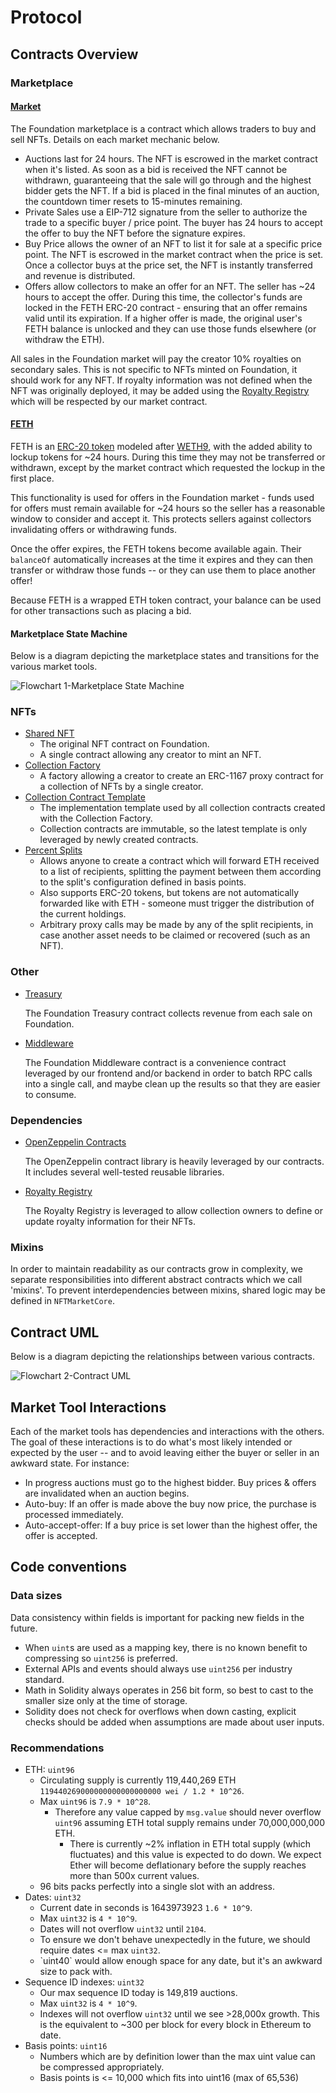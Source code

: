 # Protocol

## Contracts Overview

### Marketplace

#### [Market](fndnftmarket.md)

The Foundation marketplace is a contract which allows traders to buy and sell NFTs. Details on each market mechanic below.

- Auctions last for 24 hours. The NFT is escrowed in the market contract when it's listed. As soon as a bid is received the NFT cannot be withdrawn, guaranteeing that the sale will go through and the highest bidder gets the NFT. If a bid is placed in the final minutes of an auction, the countdown timer resets to 15-minutes remaining.
- Private Sales use a EIP-712 signature from the seller to authorize the trade to a specific buyer / price point. The buyer has 24 hours to accept the offer to buy the NFT before the signature expires.
- Buy Price allows the owner of an NFT to list it for sale at a specific price point. The NFT is escrowed in the market contract when the price is set. Once a collector buys at the price set, the NFT is instantly transferred and revenue is distributed.
- Offers allow collectors to make an offer for an NFT. The seller has \~24 hours to accept the offer. During this time, the collector's funds are locked in the FETH ERC-20 contract - ensuring that an offer remains valid until its expiration. If a higher offer is made, the original user's FETH balance is unlocked and they can use those funds elsewhere (or withdraw the ETH).

All sales in the Foundation market will pay the creator 10% royalties on secondary sales. This is not specific to NFTs minted on Foundation, it should work for any NFT. If royalty information was not defined when the NFT was originally deployed, it may be added using the [Royalty Registry](https://royaltyregistry.xyz/) which will be respected by our market contract.

#### [FETH](feth.md)

FETH is an [ERC-20 token](https://eips.ethereum.org/EIPS/eip-20) modeled after [WETH9](https://etherscan.io/address/0xc02aaa39b223fe8d0a0e5c4f27ead9083c756cc2#code), with the added ability to lockup tokens for \~24 hours. During this time they may not be transferred or withdrawn, except by the market contract which requested the lockup in the first place.

This functionality is used for offers in the Foundation market - funds used for offers must remain available for \~24 hours so the seller has a reasonable window to consider and accept it. This protects sellers against collectors invalidating offers or withdrawing funds.

Once the offer expires, the FETH tokens become available again. Their `balanceOf` automatically increases at the time it expires and they can then transfer or withdraw those funds -- or they can use them to place another offer!

Because FETH is a wrapped ETH token contract, your balance can be used for other transactions such as placing a bid.

#### **Marketplace State Machine**

Below is a diagram depicting the marketplace states and transitions for the various market tools.

![Flowchart 1-Marketplace State Machine](https://user-images.githubusercontent.com/14855515/161260593-2bc20f67-4c70-4450-b3a2-eea5a7cd45ff.png)

### NFTs

- [Shared NFT](fndnft721.md)
  - The original NFT contract on Foundation.
  - A single contract allowing any creator to mint an NFT.
- [Collection Factory](fndcollectionfactory.md)
  - A factory allowing a creator to create an ERC-1167 proxy contract for a collection of NFTs by a single creator.
- [Collection Contract Template](collectioncontract.md)
  - The implementation template used by all collection contracts created with the Collection Factory.
  - Collection contracts are immutable, so the latest template is only leveraged by newly created contracts.
- [Percent Splits](percentspliteth.md)
  - Allows anyone to create a contract which will forward ETH received to a list of recipients, splitting the payment between them according to the split's configuration defined in basis points.
  - Also supports ERC-20 tokens, but tokens are not automatically forwarded like with ETH - someone must trigger the distribution of the current holdings.
  - Arbitrary proxy calls may be made by any of the split recipients, in case another asset needs to be claimed or recovered (such as an NFT).

### Other

- [Treasury](foundationtreasury.md)

  The Foundation Treasury contract collects revenue from each sale on Foundation.

- [Middleware](fndmiddleware.md)

  The Foundation Middleware contract is a convenience contract leveraged by our frontend and/or backend in order to batch RPC calls into a single call, and maybe clean up the results so that they are easier to consume.

### Dependencies

- [OpenZeppelin Contracts](https://openzeppelin.com/contracts/)

  The OpenZeppelin contract library is heavily leveraged by our contracts. It includes several well-tested reusable libraries.

- [Royalty Registry](https://royaltyregistry.xyz/)

  The Royalty Registry is leveraged to allow collection owners to define or update royalty information for their NFTs.

### Mixins

In order to maintain readability as our contracts grow in complexity, we separate responsibilities into different abstract contracts which we call 'mixins'. To prevent interdependencies between mixins, shared logic may be defined in `NFTMarketCore`.

## Contract UML

Below is a diagram depicting the relationships between various contracts.

![Flowchart 2-Contract UML](https://user-images.githubusercontent.com/14855515/161260681-64774e18-d429-46ba-8c35-52efa0eb92e3.png)

## Market Tool Interactions

Each of the market tools has dependencies and interactions with the others. The goal of these interactions is to do what's most likely intended or expected by the user -- and to avoid leaving either the buyer or seller in an awkward state. For instance:

- In progress auctions must go to the highest bidder. Buy prices & offers are invalidated when an auction begins.&#x20;
- Auto-buy: If an offer is made above the buy now price, the purchase is processed immediately.
- Auto-accept-offer: If a buy price is set lower than the highest offer, the offer is accepted.

## Code conventions

### Data sizes

Data consistency within fields is important for packing new fields in the future.

- When `uint`s are used as a mapping key, there is no known benefit to compressing so `uint256` is preferred.
- External APIs and events should always use `uint256` per industry standard.
- Math in Solidity always operates in 256 bit form, so best to cast to the smaller size only at the time of storage.
- Solidity does not check for overflows when down casting, explicit checks should be added when assumptions are made about user inputs.

### Recommendations

- ETH: `uint96`
  - Circulating supply is currently 119,440,269 ETH `119440269000000000000000000 wei / 1.2 * 10^26`.
  - Max `uint96` is `7.9 * 10^28`.
    - Therefore any value capped by `msg.value` should never overflow `uint96` assuming ETH total supply remains under 70,000,000,000 ETH.
      - There is currently \~2% inflation in ETH total supply (which fluctuates) and this value is expected to do down. We expect Ether will become deflationary before the supply reaches more than 500x current values.
  - 96 bits packs perfectly into a single slot with an address.
- Dates: `uint32`
  - Current date in seconds is 1643973923 `1.6 * 10^9`.
  - Max `uint32` is `4 * 10^9`.
  - Dates will not overflow `uint32` until `2104`.
  - To ensure we don't behave unexpectedly in the future, we should require dates <= max `uint32`.
  - \`uint40\` would allow enough space for any date, but it's an awkward size to pack with.
- Sequence ID indexes: `uint32`
  - Our max sequence ID today is 149,819 auctions.
  - Max `uint32` is `4 * 10^9`.
  - Indexes will not overflow `uint32` until we see >28,000x growth. This is the equivalent to \~300 per block for every block in Ethereum to date.
- Basis points: `uint16`
  - Numbers which are by definition lower than the max uint value can be compressed appropriately.
  - Basis points is <= 10,000 which fits into uint16 (max of 65,536)
